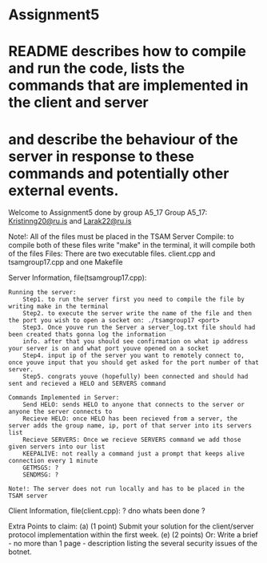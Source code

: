 # Assignment5
# README describes how to compile and run the code, lists the commands that are implemented in the client and server
# and describe the behaviour of the server in response to these commands and potentially other external events.


Welcome to Assignment5 done by group A5_17
    Group A5_17: Kristinng20@ru.is and Larak22@ru.is

Note!: All of the files must be placed in the TSAM Server 
Compile: to compile both of these files write "make" in the terminal, it will compile both of the files
Files: There are two executable files. client.cpp and tsamgroup17.cpp and one Makefile


Server Information, file(tsamgroup17.cpp):

    Running the server:
        Step1. to run the server first you need to compile the file by writing make in the terminal
        Step2. to execute the server write the name of the file and then the port you wish to open a socket on: ./tsamgroup17 <port> 
        Step3. Once youve run the Server a server_log.txt file should had been created thats gonna log the information
        info. after that you should see confirmation on what ip address your server is on and what port youve opened on a socket
        Step4. input ip of the server you want to remotely connect to, once youve input that you should get asked for the port number of that server. 
        Step5. congrats youve (hopefully) been connected and should had sent and recieved a HELO and SERVERS command 

    Commands Implemented in Server:
        Send HELO: sends HELO to anyone that connects to the server or anyone the server connects to
        Recieve HELO: once HELO has been recieved from a server, the server adds the group name, ip, port of that server into its servers list
        Recieve SERVERS: Once we recieve SERVERS command we add those given servers into our list
        KEEPALIVE: not really a command just a prompt that keeps alive connection every 1 minute
        GETMSGS: ?
        SENDMSG: ?

    Note!: The server does not run locally and has to be placed in the TSAM server 

Client Information, file(client.cpp):
    ? dno whats been done ?


Extra Points to claim:
(a) (1 point) Submit your solution for the client/server protocol implementation within the first week.
(e) (2 points) Or: Write a brief - no more than 1 page - description listing the several security issues of the botnet.
